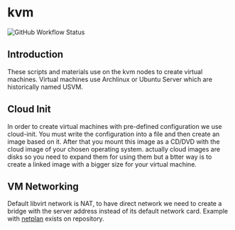 # kvm
![GitHub Workflow Status](https://img.shields.io/github/workflow/status/1995parham-me/kvm/Shell%20Script%20Lint?label=sh-lint&logo=github&style=flat-square)

## Introduction

These scripts and materials use on the kvm nodes to create virtual machines.
Virtual machines use Archlinux or Ubuntu Server which are historically named USVM.

## Cloud Init

In order to create virtual machines with pre-defined configuration we use cloud-init.
You must write the configuration into a file and then create an image based on it.
After that you mount this image as a CD/DVD with the cloud image of your chosen operating system.
actually cloud images are disks so you need to expand them for using them but a btter way is to create a linked image with a bigger size for your virtual machine.

## VM Networking

Default libvirt network is NAT, to have direct network we need to create a bridge with the server address instead of its default network card.
Example with [netplan](https://netplan.io/) exists on repository.
